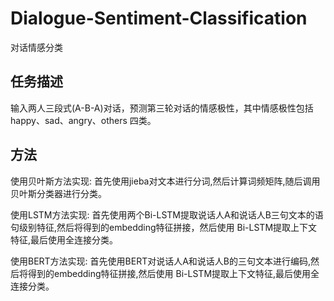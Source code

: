 # Dialogue-Sentiment-Classification
对话情感分类
## 任务描述
输入两人三段式(A-B-A)对话，预测第三轮对话的情感极性，其中情感极性包括 happy、sad、angry、others 四类。
## 方法
使用贝叶斯方法实现:
首先使用jieba对文本进行分词,然后计算词频矩阵,随后调用贝叶斯分类器进行分类。

使用LSTM方法实现:
首先使用两个Bi-LSTM提取说话人A和说话人B三句文本的语句级别特征,然后将得到的embedding特征拼接，然后使用 Bi-LSTM提取上下文特征,最后使用全连接分类。

使用BERT方法实现:
首先使用BERT对说话人A和说话人B的三句文本进行编码,然后将得到的embedding特征拼接,然后使用 Bi-LSTM提取上下文特征,最后使用全连接分类。
